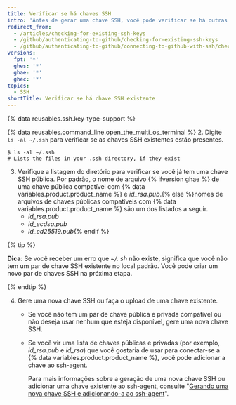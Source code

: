 ```yaml
---
title: Verificar se há chaves SSH
intro: 'Antes de gerar uma chave SSH, você pode verificar se há outras chaves SSH.'
redirect_from:
  - /articles/checking-for-existing-ssh-keys
  - /github/authenticating-to-github/checking-for-existing-ssh-keys
  - /github/authenticating-to-github/connecting-to-github-with-ssh/checking-for-existing-ssh-keys
versions:
  fpt: '*'
  ghes: '*'
  ghae: '*'
  ghec: '*'
topics:
  - SSH
shortTitle: Verificar se há chave SSH existente
---
```


{% data reusables.ssh.key-type-support %}

{% data reusables.command_line.open_the_multi_os_terminal %}
2. Digite `ls -al ~/.ssh` para verificar se as chaves SSH existentes estão presentes.

  ```shell
  $ ls -al ~/.ssh
  # Lists the files in your .ssh directory, if they exist
  ```

3. Verifique a listagem do diretório para verificar se você já tem uma chave SSH pública. Por padrão, o nome de arquivo {% ifversion ghae %} de uma chave pública compatível com {% data variables.product.product_name %} é *id_rsa.pub*.{% else %}nomes de arquivos de chaves públicas compatíveis com {% data variables.product.product_name %} são um dos listados a seguir.
    - *id_rsa.pub*
    - *id_ecdsa.pub*
    - *id_ed25519.pub*{% endif %}

  {% tip %}

  **Dica**: Se você receber um erro que *~/. sh* não existe, significa que você não tem um par de chave SSH existente no local padrão. Você pode criar um novo par de chaves SSH na próxima etapa.

  {% endtip %}

4. Gere uma nova chave SSH ou faça o upload de uma chave existente.
    - Se você não tem um par de chave pública e privada compatível ou não deseja usar nenhum que esteja disponível, gere uma nova chave SSH.
    - Se você vir uma lista de chaves públicas e privadas (por exemplo, *id_rsa.pub* e *id_rsa*) que você gostaria de usar para conectar-se a {% data variables.product.product_name %}, você pode adicionar a chave ao ssh-agent.

      Para mais informações sobre a geração de uma nova chave SSH ou adicionar uma chave existente ao ssh-agent, consulte "[Gerando uma nova chave SSH e adicionando-a ao ssh-agent](/authentication/connecting-to-github-with-ssh/generating-a-new-ssh-key-and-adding-it-to-the-ssh-agent)".
